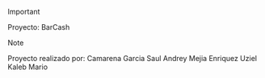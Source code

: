 > [!IMPORTANT]
> Proyecto: BarCash

> [!NOTE]
> Proyecto realizado por:
> Camarena Garcia Saul Andrey
> Mejia Enriquez Uziel Kaleb
> Mario
